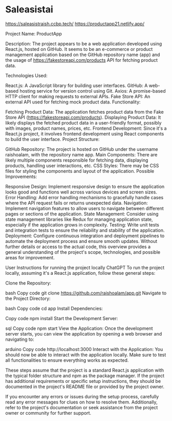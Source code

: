 # Saleasistai
https://saleasistraish.ccbp.tech/
https://productapp21.netlify.app/

Project Name: ProductApp

Description: The project appears to be a web application developed using React.js, hosted on GitHub. It seems to be an e-commerce or product management application based on the GitHub repository name (app) and the usage of https://fakestoreapi.com/products API for fetching product data.

Technologies Used:

React.js: A JavaScript library for building user interfaces. GitHub: A web-based hosting service for version control using Git. Axios: A promise-based HTTP client for making requests to external APIs. Fake Store API: An external API used for fetching mock product data. Functionality:

Fetching Product Data: The application fetches product data from the Fake Store API (https://fakestoreapi.com/products). Displaying Product Data: It likely displays the fetched product data in a user-friendly format, possibly with images, product names, prices, etc. Frontend Development: Since it's a React.js project, it involves frontend development using React components to build the user interface. Project Structure:

GitHub Repository: The project is hosted on GitHub under the username raishoalam, with the repository name app. Main Components: There are likely multiple components responsible for fetching data, displaying products, handling user interactions, etc. CSS Styles: There may be CSS files for styling the components and layout of the application. Possible Improvements:

Responsive Design: Implement responsive design to ensure the application looks good and functions well across various devices and screen sizes. Error Handling: Add error handling mechanisms to gracefully handle cases where the API request fails or returns unexpected data. Navigation: Implement navigation features to allow users to navigate between different pages or sections of the application. State Management: Consider using state management libraries like Redux for managing application state, especially if the application grows in complexity. Testing: Write unit tests and integration tests to ensure the reliability and stability of the application. Deployment: Configure continuous integration and deployment pipelines to automate the deployment process and ensure smooth updates. Without further details or access to the actual code, this overview provides a general understanding of the project's scope, technologies, and possible areas for improvement.

User Instructions for running the project locally ChatGPT To run the project locally, assuming it's a React.js application, follow these general steps:

Clone the Repository:

bash Copy code git clone https://github.com/raishoalam/app.git Navigate to the Project Directory:

bash Copy code cd app Install Dependencies:

Copy code npm install Start the Development Server:

sql Copy code npm start View the Application: Once the development server starts, you can view the application by opening a web browser and navigating to:

arduino Copy code http://localhost:3000 Interact with the Application: You should now be able to interact with the application locally. Make sure to test all functionalities to ensure everything works as expected.

These steps assume that the project is a standard React.js application with the typical folder structure and npm as the package manager. If the project has additional requirements or specific setup instructions, they should be documented in the project's README file or provided by the project owner.

If you encounter any errors or issues during the setup process, carefully read any error messages for clues on how to resolve them. Additionally, refer to the project's documentation or seek assistance from the project owner or community for further support.
